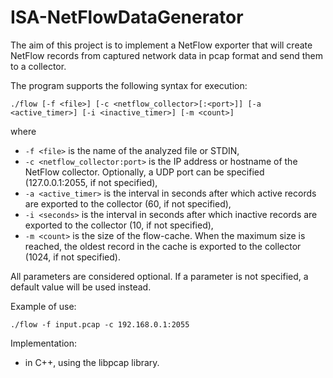 # ISA-NetFlowDataGenerator
The aim of this project is to implement a NetFlow exporter that will create NetFlow records from captured network data in pcap format and send them to a collector.

The program supports the following syntax for execution:
```
./flow [-f <file>] [-c <netflow_collector>[:<port>]] [-a <active_timer>] [-i <inactive_timer>] [-m <count>]
```
where
- ```-f <file>``` is the name of the analyzed file or STDIN,
- ```-c <netflow_collector:port>``` is the IP address or hostname of the NetFlow collector. Optionally, a UDP port can be specified (127.0.0.1:2055, if not specified),
- ```-a <active_timer>``` is the interval in seconds after which active records are exported to the collector (60, if not specified),
- ```-i <seconds>``` is the interval in seconds after which inactive records are exported to the collector (10, if not specified),
- ```-m <count>``` is the size of the flow-cache. When the maximum size is reached, the oldest record in the cache is exported to the collector (1024, if not specified).

All parameters are considered optional. If a parameter is not specified, a default value will be used instead.

Example of use:
```
./flow -f input.pcap -c 192.168.0.1:2055
```

Implementation:
- in C++, using the libpcap library.
